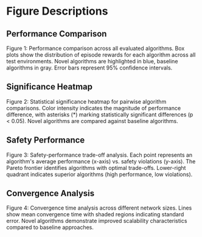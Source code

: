 # Figure Descriptions

## Performance Comparison

Figure 1: Performance comparison across all evaluated algorithms. Box plots show the distribution of episode rewards for each algorithm across all test environments. Novel algorithms are highlighted in blue, baseline algorithms in gray. Error bars represent 95% confidence intervals.

## Significance Heatmap

Figure 2: Statistical significance heatmap for pairwise algorithm comparisons. Color intensity indicates the magnitude of performance difference, with asterisks (*) marking statistically significant differences (p < 0.05). Novel algorithms are compared against baseline algorithms.

## Safety Performance

Figure 3: Safety-performance trade-off analysis. Each point represents an algorithm's average performance (x-axis) vs. safety violations (y-axis). The Pareto frontier identifies algorithms with optimal trade-offs. Lower-right quadrant indicates superior algorithms (high performance, low violations).

## Convergence Analysis

Figure 4: Convergence time analysis across different network sizes. Lines show mean convergence time with shaded regions indicating standard error. Novel algorithms demonstrate improved scalability characteristics compared to baseline approaches.


